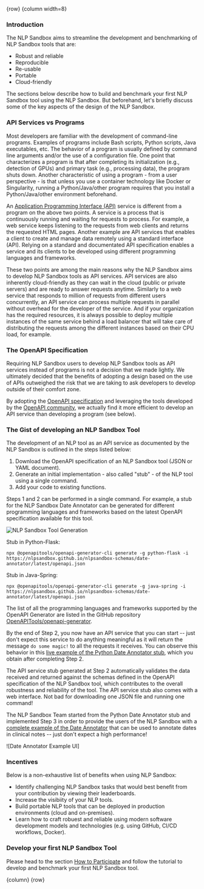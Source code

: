<!-- markdownlint-disable-next-line first-line-h1 -->
{row}
{column width=8}

### Introduction

The NLP Sandbox aims to streamline the development and benchmarking of NLP Sandbox tools that are:

- Robust and reliable
- Reproducible
- Re-usable
- Portable
- Cloud-friendly

The sections below describe how to build and benchmark your first NLP Sandbox tool using the NLP Sandbox. But beforehand, let's briefly discuss some of the key aspects of the design of the NLP Sandbox.

### API Services vs Programs

Most developers are familiar with the development of command-line programs. Examples of programs include Bash scripts, Python scripts, Java executables, etc. The behavior of a program is usually defined by command line arguments and/or the use of a configuration file. One point that characterizes a program is that after completing its initialization (e.g., detection of GPUs) and primary task (e.g., processing data), the program shuts down. Another characteristic of using a program - from a user perspective - is that unless you use a container technology like Docker or Singularity, running a Python/Java/other program requires that you install a Python/Java/other environment beforehand.

An [Application Programming Interface (API)][ibm-learn-api] service is different from a program on the above two points. A service is a process that is continuously running and waiting for requests to process. For example, a web service keeps listening to the requests from web clients and returns the requested HTML pages. Another example are API services that enables a client to create and manage data remotely using a standard interface (API). Relying on a standard and documentated API specification enables a service and its clients to be developed using different programming languages and frameworks.

These two points are among the main reasons why the NLP Sandbox aims to develop NLP Sandbox tools as API services. API services are also inherently cloud-friendly as they can wait in the cloud (public or private servers) and are ready to answer requests anytime. Similarly to a web service that responds to million of requests from different users concurrently, an API service can process multiple requests in parallel without overhead for the developer of the service. And if your organization has the required resources, it is always possible to deploy multiple instances of the same service behind a load balancer that will take care of distributing the requests among the different instances based on their CPU load, for example.

### The OpenAPI Specification

Requiring NLP Sandbox users to develop NLP Sandbox tools as API services instead of programs is not a decision that we made lightly. We ultimately decided that the benefits of adopting a design based on the use of APIs outweighed the risk that we are taking to ask developers to develop outside of their comfort zone.

By adopting the [OpenAPI specification] and leveraging the tools developed by the [OpenAPI community], we actually find it more efficient to develop an API service than developing a program (see below).

### The Gist of developing an NLP Sandbox Tool

The development of an NLP tool as an API service as documented by the NLP Sandbox is outlined in the steps listed below:

1. Download the OpenAPI specification of an NLP Sandbox tool (JSON or YAML document).
2. Generate an initial implementation - also called "stub" - of the NLP tool using a single command.
3. Add your code to existing functions.

Steps 1 and 2 can be performed in a single command. For example, a stub for the NLP Sandbox Date Annotator can be generated for different programming languages and frameworks based on the latest OpenAPI specification available for this tool.

![NLP Sandbox Tool Generation]

Stub in Python-Flask:

```console
npx @openapitools/openapi-generator-cli generate -g python-flask -i https://nlpsandbox.github.io/nlpsandbox-schemas/date-annotator/latest/openapi.json
```

Stub in Java-Spring:

```console
npx @openapitools/openapi-generator-cli generate -g java-spring -i https://nlpsandbox.github.io/nlpsandbox-schemas/date-annotator/latest/openapi.json
```

The list of all the programming languages and frameworks supported by the OpenAPI Generator are listed in the GitHub repository [OpenAPITools/openapi-generator].

By the end of Step 2, you now have an API service that you can start -- just don't expect this service to do anything meaningful as it will return the message `do some magic!` to all the requests it receives. You can observe this behavior in this [live example of the Python Date Annotator stub], which you obtain after completing Step 2.

The API service stub generated at Step 2 automatically validates the data received and returned against the schemas defined in the OpenAPI specification of the NLP Sandbox tool, which contributes to the overall robustness and reliability of the tool. The API service stub also comes with a web interface. Not bad for downloading one JSON file and running one command!

The NLP Sandbox Team started from the Python Date Annotator stub and implemented Step 3 in order to provide the users of the NLP Sandbox with a [complete example of the Date Annotator] that can be used to annotate dates in clinical notes -- just don't expect a high performance!

![Date Annotator Example UI]

### Incentives

Below is a non-exhaustive list of benefits when using NLP Sandbox:

- Identify challenging NLP Sandbox tasks that would best benefit from your contribution by viewing their leaderboards.
- Increase the visibiity of your NLP tools.
- Build portable NLP tools that can be deployed in production environments (cloud and on-premises).
- Learn how to craft robuest and reliable using modern software development models and technologies (e.g. using GitHub, CI/CD workflows, Docker).

### Develop your first NLP Sandbox Tool

Please head to the section [How to Participate] and follow the tutorial to develop and benchmark your first NLP Sandbox tool.

{column}
{row}

<!-- Images -->

[NLP Sandbox Tool Generation]: https://github.com/nlpsandbox/nlpsandbox-website-synapse/raw/staging/images/nlpsandbox-server-generation.png

<!-- Links -->

[OpenAPI specification]: https://swagger.io/specification/
[OpenAPI community]: https://www.openapis.org/
[live example of the Python Date Annotator stub]: https://date-annotator-stub.nlpsandbox.io
[complete example of the Date Annotator]: https://date-annotator-example.nlpsandbox.io
[nlpsandbox/date-annotator-example]: https://github.com/nlpsandbox/date-annotator-example
[NLPSandbox.io]: https://nlpsandbox.io
[nlpsandbox/nlpsandbox-schemas]: https://github.com/nlpsandbox/nlpsandbox-schemas
[Benchmark a Tool]: #!Synapse:syn22277124/wiki/608484
[ibm-learn-api]: https://www.ibm.com/cloud/learn/api
[OpenAPITools/openapi-generator]: https://github.com/OpenAPITools/openapi-generator
[How to Participate]: https://www.synapse.org/#!Synapse:syn22277124/wiki/604827
